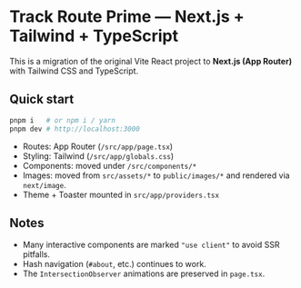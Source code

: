 # Track Route Prime — Next.js + Tailwind + TypeScript

This is a migration of the original Vite React project to **Next.js (App Router)** with Tailwind CSS and TypeScript.

## Quick start

```bash
pnpm i   # or npm i / yarn
pnpm dev # http://localhost:3000
```

- Routes: App Router (`/src/app/page.tsx`)
- Styling: Tailwind (`/src/app/globals.css`)
- Components: moved under `/src/components/*`
- Images: moved from `src/assets/*` to `public/images/*` and rendered via `next/image`.
- Theme + Toaster mounted in `src/app/providers.tsx`

## Notes

- Many interactive components are marked `"use client"` to avoid SSR pitfalls.
- Hash navigation (`#about`, etc.) continues to work.
- The `IntersectionObserver` animations are preserved in `page.tsx`.
